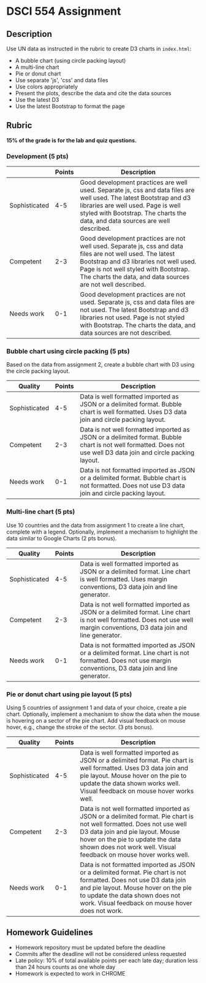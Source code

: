 # DSCI 554 Assignment

## Description

Use UN data as instructed in the rubric to create D3 charts in `index.html`:

- A bubble chart (using circle packing layout)
- A multi-line chart
- Pie or donut chart
- Use separate 'js', 'css' and data files
- Use colors appropriately
- Present the plots, describe the data and cite the data sources
- Use the latest D3
- Use the latest Bootstrap to format the page

## Rubric

__15% of the grade is for the lab and quiz questions.__

### Development (5 pts)

|               | Points | Description |
| ------------- | ------ | ----------- |
| Sophisticated | 4-5    | Good development practices are well used. Separate js, css and data files are well used. The latest Bootstrap and d3 libraries are well used. Page is well styled with Bootstrap. The charts the data, and data sources are well described. |
| Competent     | 2-3    | Good development practices are not well used. Separate js, css and data files are not well used. The latest Bootstrap and d3 libraries not well used. Page is not well styled with Bootstrap. The charts the data, and data sources are not well described. |
| Needs work    | 0-1    | Good development practices are not used. Separate js, css and data files are not used. The latest Bootstrap and d3 libraries not used. Page is not styled with Bootstrap. The charts the data, and data sources are not described. |

### Bubble chart using circle packing (5 pts)

Based on the data from assignment 2, create a bubble chart with D3 using the circle packing layout.

| Quality       | Points | Description |
| ------------- | ------ | ----------- |
| Sophisticated | 4-5    | Data is well formatted imported as JSON or a delimited format. Bubble chart is well formatted.  Uses D3 data join and circle packing layout. |
| Competent     | 2-3    | Data is not well formatted imported as JSON or a delimited format. Bubble chart is not well formatted. Does not use well D3 data join and circle packing layout. |
| Needs work    | 0-1    | Data is not formatted imported as JSON or a delimited format. Bubble chart is not formatted. Does not use D3 data join and circle packing layout. |

### Multi-line chart (5 pts)

Use 10 countries and the data from assignment 1 to create a line chart, complete with a legend. Optionally, implement a mechanism to highlight the data similar to Google Charts (2 pts bonus).

| Quality       | Points | Description |
| ------------- | ------ | ----------- |
| Sophisticated | 4-5    | Data is well formatted imported as JSON or a delimited format. Line chart is well formatted.  Uses margin conventions, D3 data join and line generator.|
| Competent     | 2-3    | Data is not well formatted imported as JSON or a delimited format. Line chart is not well formatted. Does not use well margin conventions, D3 data join and line generator. |
| Needs work    | 0-1    | Data is not formatted imported as JSON or a delimited format. Line chart is not formatted. Does not use margin conventions, D3 data join and line generator. |

### Pie or donut chart using pie layout (5 pts)

Using 5 countries of assignment 1 and data of your choice, create a pie chart. Optionally, implement a mechanism to show the data when the mouse is hovering on a sector of the pie chart. Add visual feedback on mouse hover, e.g., change the stroke of the sector. (3 pts bonus).

| Quality       | Points | Description |
| ------------- | ------ | ----------- |
| Sophisticated | 4-5    | Data is well formatted imported as JSON or a delimited format. Pie chart is well formatted.  Uses D3 data join and pie layout. Mouse hover on the pie to update the data shown works well. Visual feedback on mouse hover works well. |
| Competent     | 2-3    | Data is not well formatted imported as JSON or a delimited format. Pie chart is not well formatted.  Does not use well D3 data join and pie layout. Mouse hover on the pie to update the data shown does not work well. Visual feedback on mouse hover works well. |
| Needs work    | 0-1    | Data is not formatted imported as JSON or a delimited format. Pie chart is not formatted.  Does not use D3 data join and pie layout. Mouse hover on the pie to update the data shown does not work. Visual feedback on mouse hover does not work. |

## Homework Guidelines

- Homework repository must be updated before the deadline
- Commits after the deadline will not be considered unless requested
- Late policy: 10% of total available points per each late day; duration less than 24 hours counts as one whole day
- Homework is expected to work in CHROME

